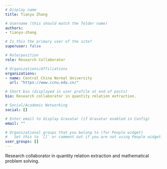 ```yaml
---
# Display name
title: Tianyu Zhang

# Username (this should match the folder name)
authors:
- tianyu-zhang

# Is this the primary user of the site?
superuser: false

# Role/position
role: Research Collaborator

# Organizations/Affiliations
organizations:
- name: Central China Normal University
  url: "https://www.ccnu.edu.cn/"

# Short bio (displayed in user profile at end of posts)
bio: Research collaborator in quantity relation extraction.

# Social/Academic Networking
social: []

# Enter email to display Gravatar (if Gravatar enabled in Config)
email: ""

# Organizational groups that you belong to (for People widget)
#   Set this to `[]` or comment out if you are not using People widget.
user_groups: []
---
```


Research collaborator in quantity relation extraction and mathematical problem solving. 